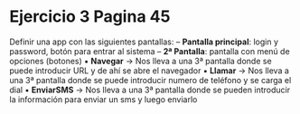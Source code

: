 # Ejercicio 3 Pagina 45

Definir una app con las siguientes pantallas:
– **Pantalla principal**: login y password, botón para entrar al sistema
– **2ª Pantalla**: pantalla con menú de opciones (botones)
    ▪ **Navegar** -> Nos lleva a una 3ª pantalla donde se puede introducir URL y de ahí se abre el navegador
    ▪ **Llamar** -> Nos lleva a una 3ª pantalla donde se puede introducir numero de teléfono y se carga el dial
    ▪ **EnviarSMS** -> Nos lleva a una 3ª pantalla donde se pueden introducir la información para enviar un sms y luego enviarlo